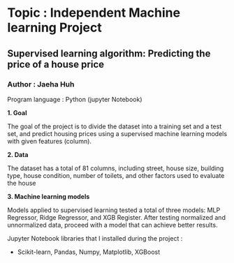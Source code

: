 # Topic : Independent Machine learning Project 

## Supervised learning algorithm: Predicting the price of a house price

### Author : Jaeha Huh

Program language : Python (jupyter Notebook)

**1. Goal**

The goal of the project is to divide the dataset into a training set and a test set, and 
predict housing prices using a supervised machine learning models with given features 
(column).

**2. Data**

The dataset has a total of 81 columns, including street, house size, building type, 
house condition, number of toilets, and other factors used to evaluate the house


**3. Machine learning models**

Models applied to supervised learning tested a total of three models: MLP 
Regressor, Ridge Regressor, and XGB Register. After testing normalized and unnormalized 
data, proceed with a model that can achieve better results.




Jupyter Notebook libraries that I installed during the project :
- Scikit-learn, Pandas, Numpy, Matplotlib, XGBoost 


